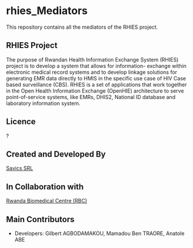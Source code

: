 # rhies_Mediators
This repository contains all the mediators of the RHIES project.

## RHIES Project
The purpose of Rwandan Health Information Exchange System (RHIES) project is to develop a system that allows for information- exchange within electronic medical record systems and to develop linkage solutions for generating EMR data directly to HMIS in the specific use case of HIV Case based surveillance (CBS). RHIES is a set of applications that work together in the Open Health Information Exchange (OpenHIE) architecture to serve point-of-service systems, like EMRs, DHIS2, National ID database and laboratory information system.

## Licence ###
?

## Created and Developed By ###
[Savics SRL](https://savics.org)

## In Collaboration with ###
[Rwanda Biomedical Centre (RBC)](https://www.rbc.gov.rw/)

## Main Contributors ###
* Developers: Gilbert AGBODAMAKOU, Mamadou Ben TRAORE, Anatole ABE
